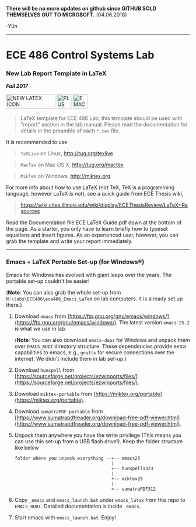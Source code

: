 **There will be no more updates on github since GITHUB SOLD THEMSELVES OUT TO MICRO$OFT.** (04.06.2018)

-Yün 

---

# ECE 486 Control Systems Lab 

### New Lab Report Template in LaTeX 
**_Fall_ _2017_** 

<img src="https://github.com/yunlhan/ece486lab_latex/blob/master/newIcon.png" alt="NEW LATEX ICON" width="135" height="40"/> <img src="http://www.vplus.org/android-chrome-512x512.png" alt="PLUS SIGN" witdh="40" height="40"/> <img src="http://cvs.savannah.gnu.org/viewvc/*checkout*/emacs/emacs/etc/images/icons/hicolor/48x48/apps/emacs.png" alt="EMACS ICON" witdh="40" height="40"/>

> LaTeX template for ECE 486 Lab; this template should be used with "report" section in the lab manual. Please read the documentation for details in the preamble of each `*.tex` file. 

It is recommended to use 

> `TeXLive` on Linux, http://tug.org/texlive

> `MacTex` on Mac OS X, http://tug.org/mactex

> `MikTeX` on Windows, http://miktex.org

For more info about how to use LaTeX (not TeX, TeX is a programming language, however LaTeX is not), see a quick guide from ECE Thesis wiki,

> https://wiki.cites.illinois.edu/wiki/display/ECEThesisReview/LaTeX+Resources

Read the Documentation file ECE LaTeX Guide.pdf down at the bottom of the page. As a starter, you only have to learn briefly how to typeset equations and insert figures. As an experienced user, however, you can grab the template and write your report immediately.

---

### Emacs + LaTeX Portable Set-up (for Windows&reg;) 

Emacs for Windows has evolved with giant leaps over the years. The portable set-up couldn't be easier!

(**Note**: You can also grab the whole set-up from `N:\labs\ECE486\ece486_Emacs_LaTeX` on lab computers. It is already set up there.)

1. Download `emacs` from [https://ftp.gnu.org/gnu/emacs/windows/](https://ftp.gnu.org/gnu/emacs/windows/). The latest version `emacs-25.2` is what we use in lab.

   (**Note**: You can also download `emacs-deps` for Windows and unpack them over `EMACS_ROOT` directory structure. These dependencies provide extra capabilities to emacs, e.g., `gnutls` for secure connections over the internet. We didn't include them in lab set-up.) 

2. Download `hunspell` from [https://sourceforge.net/projects/ezwinports/files/](https://sourceforge.net/projects/ezwinports/files/). 

3. Download `miktex-portable` from [https://miktex.org/portable](https://miktex.org/portable). 

4. Download `sumatraPDF-portable` from [https://www.sumatrapdfreader.org/download-free-pdf-viewer.html](https://www.sumatrapdfreader.org/download-free-pdf-viewer.html).

5. Unpack them anywhere you have the write privilege (This means you can use this set-up from a USB flash drive!). Keep the folder structure like below

    ``` 
    folder where you unpack everything --+-- emacs25
                                         |
                                         +-- hunspell1323
                                         |
                                         +-- miktex29
                                         |
                                         +-- sumatraPDF312
    ```
  
 6. Copy `_emacs` and `emacs_launch.bat` under `emacs_latex` from this repo  to `EMACS_ROOT`. Detailed documentation is inside `_emacs`.
 
 7. Start emacs with `emacs_launch.bat`. Enjoy!
